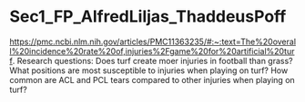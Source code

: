 # Sec1_FP_AlfredLiljas_ThaddeusPoff
https://pmc.ncbi.nlm.nih.gov/articles/PMC11363235/#:~:text=The%20overall%20incidence%20rate%20of,injuries%2Fgame%20for%20artificial%20turf.
Research questions: 
Does turf create moer injuries in football than grass?
What positions are most susceptible to injuries when playing on turf?
How common are ACL and PCL tears compared to other injuries when playing on turf?
